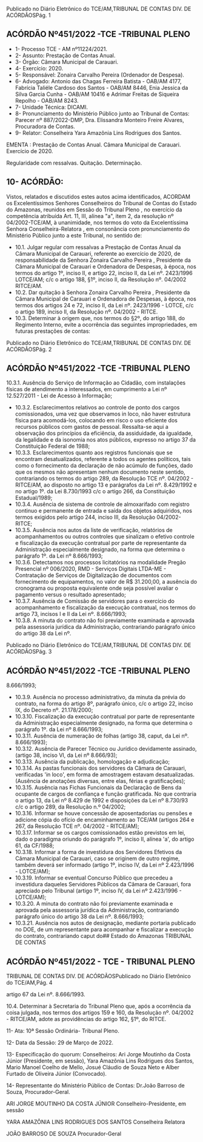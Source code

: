 Publicado  no  Diário  Eletrônico do TCE/AM,TRIBUNAL DE CONTAS DIV. DE ACÓRDÃOSPág. 1

## ACÓRDÃO Nº451/2022 -TCE -TRIBUNAL PLENO

- 1- Processo TCE - AM nº11224/2021.
- 2- Assunto: Prestação de Contas Anual.
- 3- Órgão: Câmara Municipal de Carauari.
- 4- Exercício: 2020.
- 5- Responsável: Zonaira Carvalho Pereira (Ordenador de Despesa).
- 6- Advogado: Antonio  das  Chagas  Ferreira  Batista  -  OAB/AM  4177,  Fabrícia  Taliéle Cardoso dos Santos - OAB/AM 8446, Enia Jessica da Silva Garcia Cunha - OAB/AM 10416 e Adrimar Freitas de Siqueira Repolho - OAB/AM 8243.
- 7- Unidade Técnica: DICAMI.
- 8- Pronunciamento  do  Ministério  Público  junto  ao  Tribunal  de  Contas: Parecer  nº 887/2022-DMP, Dra. Elissandra Monteiro Freire Alvares, Procuradora de Contas.
- 9- Relator: Conselheira Yara Amazônia Lins Rodrigues dos Santos.

EMENTA : Prestação  de  Contas  Anual. Câmara Municipal de Carauari. Exercício de 2020.

Regularidade com ressalvas. Quitação. Determinação.

## 10-  ACÓRDÃO:

Vistos, relatados e discutidos estes autos acima identificados, ACORDAM os Excelentíssimos Senhores Conselheiros do Tribunal de Contas do Estado do Amazonas, reunidos em Sessão do Tribunal Pleno , no exercício da competência atribuída Art. 11, III, alínea "a", item 2, da resolução nº 04/2002-TCE/AM, à unanimidade, nos termos do voto da Excelentíssima Senhora Conselheira-Relatora , em consonância com pronunciamento do Ministério Público junto a este Tribunal, no sentido de:

- 10.1.  Julgar regular com ressalvas a Prestação de Contas Anual da Câmara Municipal de Carauari, referente ao exercício de 2020, de responsabilidade  da  Senhora Zonaira  Carvalho  Pereira , Presidente  da Câmara Municipal de Carauari e Ordenadora de Despesas, à época, nos termos do artigo 1º, inciso II, e artigo 22, inciso II, da Lei nº. 2423/1996 LOTCE/AM; c/c o artigo 188, §1º, inciso II, da Resolução nº. 04/2002  RITCE/AM.
- 10.2.  Dar quitação à Senhora Zonaira  Carvalho  Pereira , Presidente da Câmara Municipal de Carauari e Ordenadora de Despesas, à época, nos termos dos artigos 24 e 72, inciso II, da Lei nº. 2423/1996 - LOTCE, c/c o artigo 189, inciso II, da Resolução nº. 04/2002 - RITCE.
- 10.3. Determinar à  origem que,  nos  termos  do  §2º,  do  artigo  188,  do Regimento Interno, evite a ocorrência das seguintes impropriedades, em futuras prestações de contas:

Publicado  no  Diário  Eletrônico do TCE/AM,TRIBUNAL DE CONTAS DIV. DE ACÓRDÃOSPág. 2

## ACÓRDÃO Nº451/2022 -TCE -TRIBUNAL PLENO

10.3.1. Ausência  do  Serviço  de  Informação  ao  Cidadão,  com instalações físicas de atendimento a interessados, em cumprimento  a  Lei  nº  12.527/2011  -  Lei  de  Acesso  à Informação;

- 10.3.2. Esclarecimentos relativos ao controle de ponto dos cargos  comissionados,  uma  vez  que  observamos  in  loco, não haver estrutura física para acomodá-los, colocando em risco  o  uso  eficiente  dos  recursos  públicos  com  gastos  de pessoal.  Ressalta-se  aqui  a  observação  dos  princípios  da eficiência, da assiduidade, da igualdade, da legalidade e da isonomia  nos  atos  públicos,  expresso  no  artigo  37  da Constituição Federal de 1988;
- 10.3.3. Esclarecimentos  quanto  aos  registros  funcionais  que  se encontram  desatualizados,  referente  a  todos  os  agentes políticos,  tais  como  o  fornecimento  da  declaração  de  não acúmulo de funções, dado que os mesmos não apresentam nenhum  documento  neste  sentido,  contrariando  os  termos do artigo 289, da Resolução TCE nº. 04/2002 - RITCE/AM, ao disposto no artigo 13 e parágrafos da Lei nº. 8.429/1992 e  no  artigo  1º.  da  Lei  8.730/1993  c/c  o  artigo  266,  da Constituição Estadual/1989;
- 10.3.4. Ausência  de  sistema  de  controle  de  almoxarifado  com registro  continuo  e  permanente  de  entrada  e  saída  dos objetos  adquiridos,  nos  termos  exigidos  pelo  artigo  244, inciso III, da Resolução 04/2002-RITCE;
- 10.3.5. Ausência  nos  autos  da  liste  de  verificação,  relatórios  de acompanhamentos  ou  outros  controles  que  sinalizam  o efetivo  controle  e  fiscalização  da  execução  contratual  por parte de  representante  da  Administração  especialmente designado, na forma que determina o parágrafo 1º. da Lei nº 8.666/1993;
- 10.3.6. Detectamos  nos  processos  licitatórios na  modalidade Pregão  Presencial  nº  006/2020,  RMD  -  Serviços  Digitais LTDA-ME  -  Contratação  de  Serviços  de  Digitalização  de documentos  com  fornecimento  de  equipamentos,  no  valor de  R$  31.200,00,  a  ausência  do  cronograma  ou  proposta equivalente onde seja possível avaliar o pagamento versus o resultado apresentado;
- 10.3.7. Ausência de Comissão de servidores para o exercício do acompanhamento  e  fiscalização  da  execução  contratual, nos termos do artigo 73, incisos I e II da Lei nº. 8.666/1993;
- 10.3.8. A  minuta  do  contrato  não  foi  previamente  examinada  e aprovada pela assessoria jurídica da Administração, contrariando parágrafo único do artigo 38 da Lei nº.

Publicado  no  Diário  Eletrônico do TCE/AM,TRIBUNAL DE CONTAS DIV. DE ACÓRDÃOSPág. 3

## ACÓRDÃO Nº451/2022 -TCE -TRIBUNAL PLENO

8.666/1993;

- 10.3.9. Ausência no processo administrativo, da minuta da prévia do  contrato,  na  forma  do  artigo  8º,  parágrafo  único,  c/c  o artigo 22, inciso IX, do Decreto nº. 21.178/2000;
- 10.3.10. Fiscalização da execução contratual por parte de representante  da  Administração  especialmente  designado, na forma que determina o parágrafo 1º. da Lei nº 8.666/1993;
- 10.3.11. Ausência  de  numeração  de  folhas  (artigo  38,  caput,  da Lei nº. 8.666/1993);
- 10.3.12. Ausência  de  Parecer  Técnico  ou  Jurídico  devidamente assinado, (artigo 38, inciso VI, da Lei nº 8.666/93);
- 10.3.13. Ausência da publicação, homologação e adjudicação;
- 10.3.14. As pastas  funcionais dos  servidores da Câmara  de Carauari,  verificadas  'in  loco',  em  forma  de  amostragem estavam desatualizadas. (Ausência de anotações diversas, entre elas, férias e gratificações);
- 10.3.15. Ausência nas Fichas Funcionais da Declaração de Bens da ocupante de cargos de confiança e função gratificada. No que  contraria  o  artigo  13,  da  Lei  nº  8.429  de  1992  e disposições da Lei nº 8.730/93 c/c o artigo 289, da Resolução n.º 04/2002;
- 10.3.16. Informar se houve  concessão  de  aposentadorias  ou pensões e adicione cópia do ofício de encaminhamento ao TCE/AM (artigos 264 e 267, da Resolução TCE nº. 04/2002 - RITCE/AM);
- 10.3.17. Informar se os cargos comissionados estão previstos em lei,  dado  o  paradigma  oriundo  do  parágrafo  1º,  inciso  II, alínea 'a', do artigo 61, da CF/1988;
- 10.3.18. Informar  a  forma  de  investidura  dos  Servidores  Efetivos da Câmara Municipal de Carauari, caso se originem de outro regime, também deverá ser informado (artigo 1º,  inciso IV, da Lei nº 2.423/1996 - LOTCE/AM);
- 10.3.19. Informar  se  eventual  Concurso  Público  que  precedeu  a investidura  daqueles  Servidores  Públicos  da  Câmara  de Carauari,  fora  apreciado  pelo  Tribunal  (artigo  1º,  inciso  IV, da Lei nº 2.423/1996 - LOTCE/AM);
- 10.3.20. A  minuta  do  contrato  não  foi  previamente  examinada  e aprovada pela assessoria jurídica da Administração, contrariando parágrafo único do artigo 38 da Lei nº. 8.666/1993;
- 10.3.21. Ausência  nos  autos  de  designação,  mediante  portaria publicado no DOE, de um representante para acompanhar e fiscalizar  a  execução  do  contrato,  contrariando  caput  do## Estado do Amazonas TRIBUNAL DE CONTAS

## ACÓRDÃO Nº451/2022 - TCE - TRIBUNAL PLENO

TRIBUNAL DE CONTAS DIV. DE ACÓRDÃOSPublicado  no  Diário  Eletrônico do TCE/AM,Pág. 4

artigo 67 da Lei nº. 8.666/1993.

10.4.  Determinar à  Secretaria  do  Tribunal  Pleno  que,  após  a  ocorrência  da coisa  julgada,  nos  termos  dos  artigos  159  e  160,  da  Resolução  nº. 04/2002  -  RITCE/AM,  adote  as  providências  do  artigo  162, §1º, do RITCE.

11-  Ata: 10ª Sessão Ordinária- Tribunal Pleno.

12-  Data da Sessão: 29 de Março de 2022.

13-  Especificação  do  quorum: Conselheiros:  Ari  Jorge  Moutinho  da  Costa  Júnior (Presidente,  em  sessão),  Yara  Amazônia  Lins  Rodrigues  dos  Santos,  Mario  Manoel Coelho  de  Mello,  Josué  Cláudio  de  Souza  Neto  e  Alber  Furtado  de  Oliveira  Júnior (Convocado).

14-  Representante  do  Ministério  Público  de  Contas: Dr.João  Barroso  de  Souza, Procurador-Geral.

ARI JORGE MOUTINHO DA COSTA JÚNIOR Conselheiro-Presidente, em sessão

YARA AMAZÔNIA LINS RODRIGUES DOS SANTOS Conselheira Relatora

JOÃO BARROSO DE SOUZA Procurador-Geral